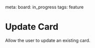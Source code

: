 meta:
  board: in_progress
  tags: feature

# Update Card

Allow the user to update an existing card.
